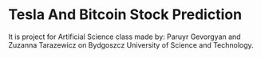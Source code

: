 # Tesla And Bitcoin Stock Prediction

It is project for Artificial Science class made by: Paruyr Gevorgyan and Zuzanna Tarazewicz on Bydgoszcz University of Science and Technology.
